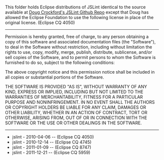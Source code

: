 This folder holds Eclipse distributions of JSLint identical to the source available at [Doug Crockford's JSLint Github Repo](https://github.com/douglascrockford/JSLint)
except that Doug has allowed the Eclipse Foundation to use the following license
in place of the original license. (Eclipse CQ 4050)

----
Permission is hereby granted, free of charge, to any person obtaining 
a copy of this software and associated documentation files (the 
"Software"), to deal in the Software without restriction, including 
without limitation the rights to use, copy, modify, merge, publish, 
distribute, sublicense, and/or sell copies of the Software, and to 
permit persons to whom the Software is furnished to do so, subject to 
the following conditions:

The above copyright notice and this permission notice shall be 
included in all copies or substantial portions of the Software.

THE SOFTWARE IS PROVIDED "AS IS", WITHOUT WARRANTY OF ANY KIND, 
EXPRESS OR IMPLIED, INCLUDING BUT NOT LIMITED TO THE WARRANTIES OF 
MERCHANTABILITY, FITNESS FOR A PARTICULAR PURPOSE AND NONINFRINGEMENT.
IN NO EVENT SHALL THE AUTHORS OR COPYRIGHT HOLDERS BE LIABLE FOR ANY 
CLAIM, DAMAGES OR OTHER LIABILITY, WHETHER IN AN ACTION OF CONTRACT, 
TORT OR OTHERWISE, ARISING FROM, OUT OF OR IN CONNECTION WITH THE 
SOFTWARE OR THE USE OR OTHER DEALINGS IN THE SOFTWARE.

---

 * jslint - 2010-04-06 -- (Eclipse CQ 4050)
 * jslint - 2010-12-14 -- (Eclipse CQ 4745)
 * jslint - 2011-01-09 -- (Eclipse CQ 8747)
 * jslint - 2011-12-21 -- (Eclipse CQ 5959)


